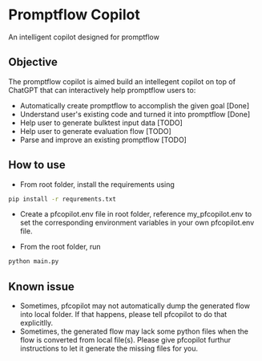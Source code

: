 # Promptflow Copilot

An intelligent copilot designed for promptflow

## Objective

The promptflow copilot is aimed build an intellegent copilot on top of ChatGPT that can interactively help promptflow users to:

- Automatically create promptflow to accomplish the given goal [Done]
- Understand user's existing code and turned it into promptflow [Done]
- Help user to generate bulktest input data [TODO]
- Help user to generate evaluation flow [TODO]
- Parse and improve an existing promptflow [TODO]

## How to use

- From root folder, install the requirements using
```bash
pip install -r requrements.txt
```

- Create a pfcopilot.env file in root folder, reference my_pfcopilot.env to set the corresponding environment variables in your own pfcopilot.env file.

- From the root folder, run
```bash
python main.py
```

## Known issue

- Sometimes, pfcopilot may not automatically dump the generated flow into local folder. If that happens, please tell pfcopilot to do that explicitlly.
- Sometimes, the generated flow may lack some python files when the flow is converted from local file(s). Please give pfcopilot furthur instructions to let it generate the missing files for you.
